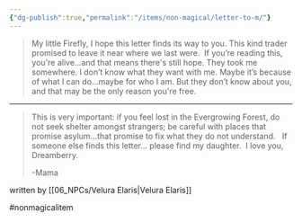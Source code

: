 ```yaml
---
{"dg-publish":true,"permalink":"/items/non-magical/letter-to-m/"}
---
```



> My little Firefly,
> I hope this letter finds its way to you. This kind trader promised to leave it near where we last were.  If you’re reading this, you're alive…and that means there's still hope.
> They took me somewhere. I don’t know what they want with me. Maybe it’s because of what I can do…maybe for who I am. But they don’t know about you, and that may be the only reason you're free.

---

> This is very important: if you feel lost in the Evergrowing Forest, do not seek shelter amongst strangers; be careful with places that promise asylum…that promise to fix what they do not understand.  
> If someone else finds this letter… please find my daughter. 
> I love you, Dreamberry.
> 
> -Mama


written by [[06_NPCs/Velura Elaris\|Velura Elaris]]


#nonmagicalitem
